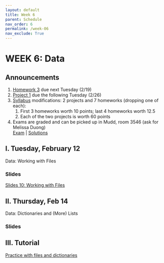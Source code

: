 ```yaml
---
layout: default
title: Week 6
parent: Schedule
nav_order: 6
permalink: /week-06
nav_exclude: True
---
```


# WEEK 6: Data

## Announcements
1. [Homework 3](https://docs.google.com/document/d/1ScjwiZfO5bA6R6wdHZ_MU07V-vGkPGx3j-udNibqa_k/edit?usp=sharing) due next Tuesday (2/19)
2. [Project 1](course-files/projects/project_01/README) due the following Tuesday (2/26)
3. [Syllabus](/syllabus/) modifications: 2 projects and 7 homeworks (dropping one of each):
   1. First 3 homeworks worth 10 points; last 4 homeworks worth 12.5
   2. Each of the two projects is worth 60 points
4. Exams are graded and can be picked up in Mudd, room 3546 (ask for Melissa Duong)<br>
   [Exam](https://docs.google.com/document/d/1ZYx3byxL62RAlT3zRqR3dDbidb8oYWugyAW6MrrXQcs/edit?usp=sharing) | [Solutions](https://docs.google.com/document/d/19kGkwrbi8CV9Xz7Nwtv8kEtPmyzZgUGLVYWoPN95p2A/edit?usp=sharing)

## I. Tuesday, February 12
Data: Working with Files

### Slides
[Slides 10: Working with Files](https://docs.google.com/presentation/d/1855ZMkB8b4xfOr-C1-z6AUowbk4uURmkAbQr1KZcybI/edit?usp=sharing)


## II. Thursday, Feb 14
Data: Dictionaries and (More) Lists

### Slides
<!-- [Slides 11: Dictionaries and Data Representation]() -->


## III. Tutorial
[Practice with files and dictionaries](winter2019/course-files/tutorials/tutorial05/README)